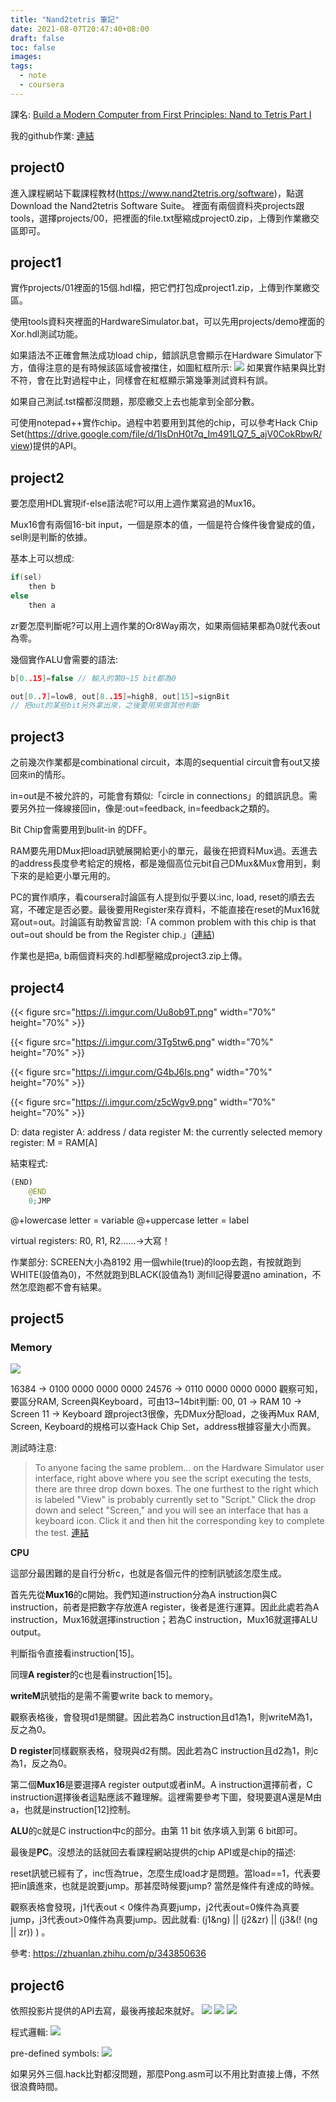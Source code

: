 ```yaml
---
title: "Nand2tetris 筆記"
date: 2021-08-07T20:47:40+08:00
draft: false
toc: false
images:
tags: 
  - note
  - coursera
---
```


課名: [Build a Modern Computer from First Principles: Nand to Tetris Part I](https://www.coursera.org/learn/build-a-computer?)

我的github作業: [連結](https://github.com/cherry900606/nand2tetris)
## project0
進入課程網站下載課程教材(https://www.nand2tetris.org/software)，點選Download the Nand2tetris Software Suite。
裡面有兩個資料夾projects跟tools，選擇projects/00，把裡面的file.txt壓縮成project0.zip，上傳到作業繳交區即可。

## project1
實作projects/01裡面的15個.hdl檔，把它們打包成project1.zip，上傳到作業繳交區。

使用tools資料夾裡面的HardwareSimulator.bat，可以先用projects/demo裡面的Xor.hdl測試功能。

如果語法不正確會無法成功load chip，錯誤訊息會顯示在Hardware Simulator下方，值得注意的是有時候該區域會被擋住，如圖紅框所示:
![](https://i.imgur.com/g3oKsGE.png)
如果實作結果與比對不符，會在比對過程中止，同樣會在紅框顯示第幾筆測試資料有誤。

如果自己測試.tst檔都沒問題，那麼繳交上去也能拿到全部分數。

可使用notepad++實作chip。過程中若要用到其他的chip，可以參考Hack Chip Set(https://drive.google.com/file/d/1IsDnH0t7q_Im491LQ7_5_ajV0CokRbwR/view)提供的API。

## project2

要怎麼用HDL實現if-else語法呢?可以用上週作業寫過的Mux16。

Mux16會有兩個16-bit input，一個是原本的值，一個是符合條件後會變成的值，sel則是判斷的依據。

基本上可以想成:
```c
if(sel)
    then b
else
    then a
```

zr要怎麼判斷呢?可以用上週作業的Or8Way兩次，如果兩個結果都為0就代表out為零。

幾個實作ALU會需要的語法:

```c
b[0..15]=false // 輸入的第0~15 bit都為0
```
```c
out[0..7]=low8, out[8..15]=high8, out[15]=signBit
// 把out的某些bit另外拿出來，之後要用來做其他判斷
```
## project3
之前幾次作業都是combinational circuit，本周的sequential circuit會有out又接回來in的情形。

in=out是不被允許的，可能會有類似:「circle in connections」的錯誤訊息。需要另外拉一條線接回in，像是:out=feedback, in=feedback之類的。

Bit Chip會需要用到bulit-in 的DFF。

RAM要先用DMux把load訊號展開給更小的單元，最後在把資料Mux過。丟進去的address長度參考給定的規格，都是幾個高位元bit自己DMux&Mux會用到，剩下來的是給更小單元用的。

PC的實作順序，看coursera討論區有人提到似乎要以:inc, load, reset的順去去寫，不確定是否必要。最後要用Register來存資料，不能直接在reset的Mux16就寫out=out。討論區有助教留言說:「A common problem with this chip is that out=out should be from the Register chip.」([連結](https://www.coursera.org/learn/build-a-computer/discussions/forums/aHveBSj3Eea8jw6UvTi2Tw/threads/tuzNlXAyEeuL8hI1GgNn1w))

作業也是把a, b兩個資料夾的.hdl都壓縮成project3.zip上傳。

## project4
{{< figure src="https://i.imgur.com/Uu8ob9T.png" width="70%" height="70%" >}}

{{< figure src="https://i.imgur.com/3Tg5tw6.png" width="70%" height="70%" >}}

{{< figure src="https://i.imgur.com/G4bJ6Is.png" width="70%" height="70%" >}}

{{< figure src="https://i.imgur.com/z5cWgv9.png" width="70%" height="70%" >}}

D: data register
A: address / data register
M: the currently selected memory register: M = RAM[A]

結束程式:
```python
(END)
    @END
    0;JMP
```

@+lowercase letter = variable
@+uppercase letter = label

virtual registers: R0, R1, R2......->大寫！

作業部分:
SCREEN大小為8192
用一個while(true)的loop去跑，有按就跑到WHITE(設值為0)，不然就跑到BLACK(設值為1)
測fill記得要選no amination，不然怎麼跑都不會有結果。

## project5
### Memory
![](https://i.imgur.com/FHH31Xi.png)

16384 -> 0100 0000 0000 0000
24576 -> 0110 0000 0000 0000
觀察可知，要區分RAM, Screen與Keyboard，可由13~14bit判斷:
00, 01 -> RAM
10 -> Screen
11 -> Keyboard
跟project3很像，先DMux分配load，之後再Mux
RAM, Screen, Keyboard的規格可以查Hack Chip Set，address根據容量大小而異。

測試時注意:
> To anyone facing the same problem... on the Hardware Simulator user interface, right above where you see the script executing the tests, there are three drop down boxes. The one furthest to the right which is labeled "View" is probably currently set to "Script." Click the drop down and select "Screen," and you will see an interface that has a keyboard icon. Click it and then hit the corresponding key to complete the test. [連結](https://www.coursera.org/learn/build-a-computer/discussions/weeks/5/threads/VGOSrER6EeezGhJSvzqk_g)

**CPU**


這部分最困難的是自行分析c，也就是各個元件的控制訊號該怎麼生成。



首先先從**Mux16**的c開始。我們知道instruction分為A instruction與C instruction，前者是把數字存放進A register，後者是進行運算。因此此處若為A instruction，Mux16就選擇instruction；若為C instruction，Mux16就選擇ALU output。

判斷指令直接看instruction[15]。

同理**A register**的c也是看instruction[15]。

**writeM**訊號指的是需不需要write back to memory。


觀察表格後，會發現d1是關鍵。因此若為C instruction且d1為1，則writeM為1，反之為0。

**D register**同樣觀察表格，發現與d2有關。因此若為C instruction且d2為1，則c為1，反之為0。

第二個**Mux16**是要選擇A register output或者inM。A instruction選擇前者，C instruction選擇後者這點應該不難理解。這裡需要參考下圖，發現要選A還是M由a，也就是instruction[12]控制。


**ALU**的c就是C instruction中c的部分。由第 11 bit 依序填入到第 6 bit即可。

最後是**PC**。沒想法的話就回去看課程網站提供的chip API或是chip的描述:

reset訊號已經有了，inc恆為true，怎麼生成load才是問題。當load==1，代表要把in讀進來，也就是說要jump。那甚麼時候要jump? 當然是條件有達成的時候。

觀察表格會發現，j1代表out < 0條件為真要jump，j2代表out=0條件為真要jump，j3代表out>0條件為真要jump。因此就看: (j1&ng) || (j2&zr) || (j3&(! (ng || zr)) ) 。

參考:
https://zhuanlan.zhihu.com/p/343850636

## project6
依照投影片提供的API去寫，最後再接起來就好。
![](https://i.imgur.com/Bn4kvns.png)
![](https://i.imgur.com/5JVoDrp.png)
![](https://i.imgur.com/jJSFbm8.png)

程式邏輯:
![](https://i.imgur.com/Y1aK4vu.png)

pre-defined symbols:
![](https://i.imgur.com/lFnZHtW.png)

如果另外三個.hack比對都沒問題，那麼Pong.asm可以不用比對直接上傳，不然很浪費時間。